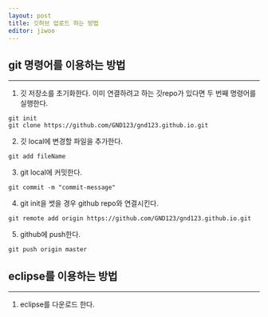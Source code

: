 ```yaml
---
layout: post
title: 깃허브 업로드 하는 방법
editor: jiwoo
---
```


## git 명령어를 이용하는 방법
***
1.  깃 저장소를 초기화한다. 이미 연결하려고 하는 깃repo가 있다면 두 번째 명령어를 실행한다.
~~~
git init
git clone https://github.com/GND123/gnd123.github.io.git
~~~

2. 깃 local에 변경할 파일을 추가한다.
~~~
git add fileName
~~~

3. git local에 커밋한다.
~~~
git commit -m "commit-message"
~~~

4. git init을 썻을 경우 github repo와 연결시킨다.
~~~
git remote add origin https://github.com/GND123/gnd123.github.io.git
~~~

5. github에 push한다.
~~~
git push origin master
~~~

## eclipse를 이용하는 방법
***
1. eclipse를 다운로드 한다.
